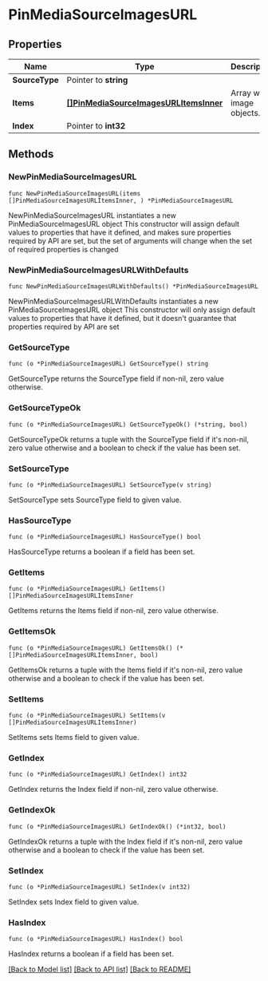 # PinMediaSourceImagesURL

## Properties

Name | Type | Description | Notes
------------ | ------------- | ------------- | -------------
**SourceType** | Pointer to **string** |  | [optional] 
**Items** | [**[]PinMediaSourceImagesURLItemsInner**](PinMediaSourceImagesURLItemsInner.md) | Array with image objects. | 
**Index** | Pointer to **int32** |  | [optional] 

## Methods

### NewPinMediaSourceImagesURL

`func NewPinMediaSourceImagesURL(items []PinMediaSourceImagesURLItemsInner, ) *PinMediaSourceImagesURL`

NewPinMediaSourceImagesURL instantiates a new PinMediaSourceImagesURL object
This constructor will assign default values to properties that have it defined,
and makes sure properties required by API are set, but the set of arguments
will change when the set of required properties is changed

### NewPinMediaSourceImagesURLWithDefaults

`func NewPinMediaSourceImagesURLWithDefaults() *PinMediaSourceImagesURL`

NewPinMediaSourceImagesURLWithDefaults instantiates a new PinMediaSourceImagesURL object
This constructor will only assign default values to properties that have it defined,
but it doesn't guarantee that properties required by API are set

### GetSourceType

`func (o *PinMediaSourceImagesURL) GetSourceType() string`

GetSourceType returns the SourceType field if non-nil, zero value otherwise.

### GetSourceTypeOk

`func (o *PinMediaSourceImagesURL) GetSourceTypeOk() (*string, bool)`

GetSourceTypeOk returns a tuple with the SourceType field if it's non-nil, zero value otherwise
and a boolean to check if the value has been set.

### SetSourceType

`func (o *PinMediaSourceImagesURL) SetSourceType(v string)`

SetSourceType sets SourceType field to given value.

### HasSourceType

`func (o *PinMediaSourceImagesURL) HasSourceType() bool`

HasSourceType returns a boolean if a field has been set.

### GetItems

`func (o *PinMediaSourceImagesURL) GetItems() []PinMediaSourceImagesURLItemsInner`

GetItems returns the Items field if non-nil, zero value otherwise.

### GetItemsOk

`func (o *PinMediaSourceImagesURL) GetItemsOk() (*[]PinMediaSourceImagesURLItemsInner, bool)`

GetItemsOk returns a tuple with the Items field if it's non-nil, zero value otherwise
and a boolean to check if the value has been set.

### SetItems

`func (o *PinMediaSourceImagesURL) SetItems(v []PinMediaSourceImagesURLItemsInner)`

SetItems sets Items field to given value.


### GetIndex

`func (o *PinMediaSourceImagesURL) GetIndex() int32`

GetIndex returns the Index field if non-nil, zero value otherwise.

### GetIndexOk

`func (o *PinMediaSourceImagesURL) GetIndexOk() (*int32, bool)`

GetIndexOk returns a tuple with the Index field if it's non-nil, zero value otherwise
and a boolean to check if the value has been set.

### SetIndex

`func (o *PinMediaSourceImagesURL) SetIndex(v int32)`

SetIndex sets Index field to given value.

### HasIndex

`func (o *PinMediaSourceImagesURL) HasIndex() bool`

HasIndex returns a boolean if a field has been set.


[[Back to Model list]](../README.md#documentation-for-models) [[Back to API list]](../README.md#documentation-for-api-endpoints) [[Back to README]](../README.md)


